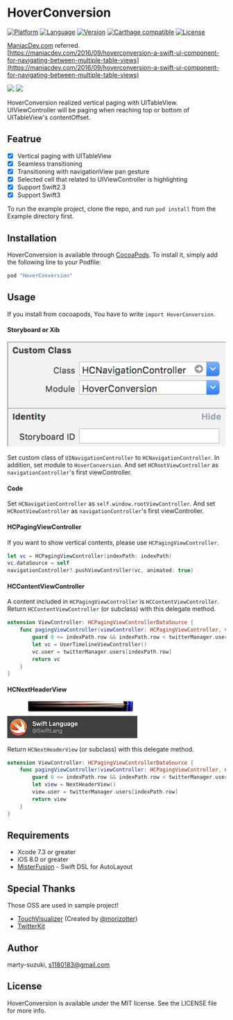 # HoverConversion

[![Platform](http://img.shields.io/badge/platform-ios-blue.svg?style=flat
)](https://developer.apple.com/iphone/index.action)
[![Language](http://img.shields.io/badge/language-swift-brightgreen.svg?style=flat
)](https://developer.apple.com/swift)
[![Version](https://img.shields.io/cocoapods/v/HoverConversion.svg?style=flat)](http://cocoapods.org/pods/HoverConversion)
[![Carthage compatible](https://img.shields.io/badge/Carthage-compatible-4BC51D.svg?style=flat)](https://github.com/Carthage/Carthage)
[![License](https://img.shields.io/cocoapods/l/HoverConversion.svg?style=flat)](http://cocoapods.org/pods/HoverConversion)

[ManiacDev.com](https://maniacdev.com/) referred.  
[https://maniacdev.com/2016/09/hoverconversion-a-swift-ui-component-for-navigating-between-multiple-table-views](https://maniacdev.com/2016/09/hoverconversion-a-swift-ui-component-for-navigating-between-multiple-table-views)

![](./Images/sample1.gif) ![](./Images/sample2.gif)

HoverConversion realized vertical paging with UITableView. UIViewController will be paging when reaching top or bottom of UITableView's contentOffset.

## Featrue

- [x] Vertical paging with UITableView
- [x] Seamless transitioning
- [x] Transitioning with navigationView pan gesture
- [x] Selected cell that related to UIViewController is highlighting
- [x] Support Swift2.3
- [x] Support Swift3

To run the example project, clone the repo, and run `pod install` from the Example directory first.

## Installation

HoverConversion is available through [CocoaPods](http://cocoapods.org). To install
it, simply add the following line to your Podfile:

```ruby
pod "HoverConversion"
```

## Usage

If you install from cocoapods, You have to write `import HoverConversion`.

#### Storyboard or Xib

![](./Images/storyboard.png)

Set custom class of `UINavigationController` to `HCNavigationController`. In addition, set module to `HoverConversion`.
And set `HCRootViewController` as `navigationController`'s first viewController.

#### Code

Set `HCNavigationController` as `self.window.rootViewController`.
And set `HCRootViewController` as `navigationController`'s first viewController.

#### HCPagingViewController

If you want to show vertical contents, please use `HCPagingViewController`.

```swift
let vc = HCPagingViewController(indexPath: indexPath)
vc.dataSource = self
navigationController?.pushViewController(vc, animated: true)
```

#### HCContentViewController

A content included in `HCPagingViewController` is `HCContentViewController`.  
Return `HCContentViewController` (or subclass)  with this delegate method.

```swift
extension ViewController: HCPagingViewControllerDataSource {
    func pagingViewController(viewController: HCPagingViewController, viewControllerFor indexPath: NSIndexPath) -> HCContentViewController? {
        guard 0 <= indexPath.row && indexPath.row < twitterManager.users.count else { return nil }
        let vc = UserTimelineViewController()
        vc.user = twitterManager.users[indexPath.row]
        return vc
    }
}
```

#### HCNextHeaderView

![](./Images/next_header.png)

Return `HCNextHeaderView` (or subclass)  with this delegate method.

```swift
extension ViewController: HCPagingViewControllerDataSource {
    func pagingViewController(viewController: HCPagingViewController, nextHeaderViewFor indexPath: NSIndexPath) -> HCNextHeaderView? {
        guard 0 <= indexPath.row && indexPath.row < twitterManager.users.count else { return nil }
        let view = NextHeaderView()
        view.user = twitterManager.users[indexPath.row]
        return view
    }
}
```

## Requirements

- Xcode 7.3 or greater
- iOS 8.0 or greater
- [MisterFusion](https://github.com/marty-suzuki/MisterFusion) - Swift DSL for AutoLayout

## Special Thanks

Those OSS are used in sample project!

- [TouchVisualizer](https://github.com/morizotter/TouchVisualizer) (Created by [@morizotter](https://github.com/morizotter))
- [TwitterKit](https://docs.fabric.io/apple/twitter/overview.html#)

## Author

marty-suzuki, s1180183@gmail.com

## License

HoverConversion is available under the MIT license. See the LICENSE file for more info.
